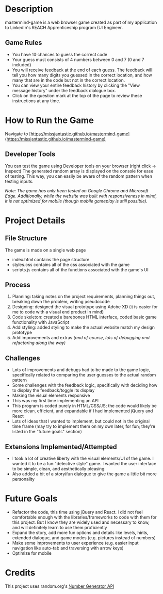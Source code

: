 # Description
mastermind-game is a web browser game created as part of my application to LinkedIn's REACH Apprenticeship program (UI Engineer. 

## Game Rules
- You have 10 chances to guess the correct code
- Your guess must consists of 4 numbers between 0 and 7 (0 and 7 included)
- You will receive feedback at the end of each guess. The feedback will tell you how many digits you guessed in the correct location, and how many that are in the code but not in the correct location.
- You can view your entire feedback history by clicking the "View message history" under the feedback dialogue box.
- Click on the question mark at the top of the page to review these instructions at any time.

# How to Run the Game
Navigate to [https://missjantastic.github.io/mastermind-game](https://missjantastic.github.io/mastermind-game)

## Developer Tools
You can test the game using Developer tools on your browser (right click -> Inspect)
The generated random array is displayed on the console for ease of testing. This way, you can easily be aware of the random pattern when testing inputs.

*Note: The game has only been tested on Google Chrome and Microsoft Edge. Additionally, while the website was built with responsiveness in mind, it is not optimized for mobile (though mobile gameplay is still possible).*

# Project Details
## File Structure
The game is made on a single web page
- index.html contains the page structure
- styles.css contains all of the css associated with the game
- scripts.js contains all of the functions associated with the game's UI

## Process
1. Planning: taking notes on the project requirements, planning things out, breaking down the problem, writing pseudocode
2. Designing: designed the visual prototype using Adobe XD (it is easier for me to code with a visual end product in mind)
3. Code skeleton: created a barebones HTML interface, coded basic game functionality with JavaScript
4. Add styling: added styling to make the actual website match my design prototype
5. Add improvements and extras
*(and of course, lots of debugging and refactoring along the way)*

## Challenges
- Lots of improvements and debugs had to be made to the game logic, specifically related to comparing the user guesses to the actual random pattern
- Some challenges with the feedback logic, specifically with deciding how to display the feedback/toggle its display
- Making the visual elements responsive
- This was my first time implementing an API
- This program is coded purely in HTML/CSS/JS; the code would likely be more clean, efficient, and expandable if I had implemented jQuery and React
- Lots of ideas that I wanted to implement, but could not in the original time frame (may try to implement them on my own later, for fun; they're listed in the "future goals" section)

## Extensions Implemented/Attempted
- I took a lot of creative liberty with the visual elements/UI of the game. I wanted it to be a fun "detective style" game. I wanted the user interface to be simple, clean, and aesthetically pleasing
- Also added a bit of a story/fun dialogue to give the game a little bit more personality

# Future Goals
- Refactor the code, this time using jQuery and React. I did not feel comfortable enough with the libraries/frameworks to code with them for this project. But I know they are widely used and necessary to know, and will definitely learn to use them proficiently
- Expand the story, add more fun options and details like levels, hints, extended dialogue, and game modes (e.g. pictures instead of numbers)
- Make some improvements to user experience (e.g. easier input navigation like auto-tab and traversing with arrow keys)
- Optimize for mobile

# Credits
This project uses random.org's [Number Generator API](https://www.random.org/clients/http/api/)
